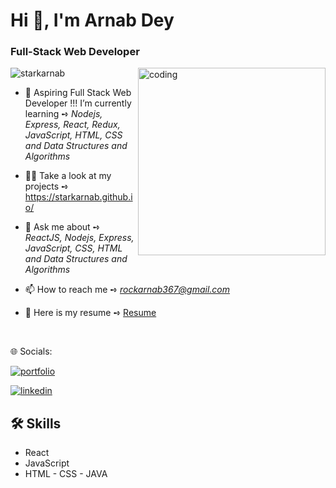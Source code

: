 <h1 align="left">Hi 👋, I'm Arnab Dey</h1>
<h3 align="left">Full-Stack Web Developer</h3>
<img align="right" alt="coding" widht="200" height="300" src="https://camo.githubusercontent.com/40165a147c3dcea0fa1db780bb533fc5f98546ccfb9d5d05ddb2f429277f5348/68747470733a2f2f616e616c7974696373696e6469616d61672e636f6d2f77702d636f6e74656e742f75706c6f6164732f323031382f31322f646576656c6f7065722d6472696262626c652e676966">
<p align="left"> <img src="https://komarev.com/ghpvc/?username=starkarnab&label=Profile%20views&color=0e75b6&style=flat" alt="starkarnab" /> </p>

- 🌱 Aspiring Full Stack Web Developer !!! I’m currently learning ➺ *Nodejs, Express, React, Redux, JavaScript, HTML, CSS and Data Structures and Algorithms*

- 👨‍💻 Take a look at my projects ➺ https://starkarnab.github.io/

- 💬 Ask me about ➺ *ReactJS, Nodejs, Express, JavaScript, CSS, HTML and Data Structures and Algorithms*

- 📫 How to reach me ➺ *rockarnab367@gmail.com*
  
- 📝 Here is my resume ➺ [Resume](https://drive.google.com/file/d/1Eq3LIqXrfxASiKoeYwGYIc0UV-RhE0pc/view?usp=sharing)
  
 <br/>

🌐 Socials:

[![portfolio](https://img.shields.io/badge/my_portfolio-000?style=for-the-badge&logo=ko-fi&logoColor=white)](https://starkarnab.github.io/)

[![linkedin](https://img.shields.io/badge/linkedin-0A66C2?style=for-the-badge&logo=linkedin&logoColor=white)](https://www.linkedin.com/in/arnab-d-865b3b1a4/)

## 🛠 Skills

- React
- JavaScript
- HTML
- CSS
- JAVA
